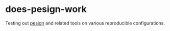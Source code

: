 # does-pesign-work

Testing out [pesign](https://github.com/rhboot/pesign/) and related tools on various reproducible configurations.
